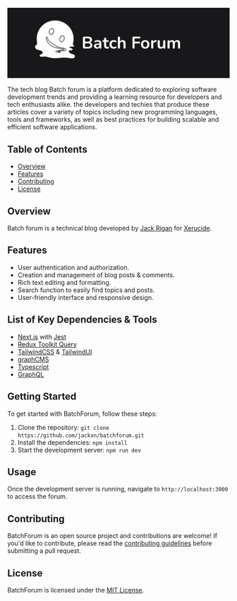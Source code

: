 ![banner](./readme-assets/readme-banner.png)

The tech blog Batch forum is a platform dedicated to exploring software development trends and providing a learning resource for developers and tech enthusiasts alike.
the developers and techies that produce these articles cover a variety of topics including new programming languages, tools and frameworks, as well as best practices for building scalable and efficient software applications.

## Table of Contents
- [Overview](#overview)
- [Features](#features)
- [Contributing](#contributing)
- [License](#license)


## Overview
Batch forum is a technical blog developed by [Jack Rigan](http://jackrigan.com/) for [Xerucide](http://xerucide.com/).



## Features
- User authentication and authorization.
- Creation and management of blog posts & comments.
- Rich text editing and formatting.
- Search function to easily find topics and posts.
- User-friendly interface and responsive design.


## List of Key Dependencies & Tools
- [Next.js](https://nextjs.org/) with [Jest](https://jestjs.io/)
- [Redux Toolkit Query](https://redux-toolkit.js.org/tutorials/rtk-query)
- [TailwindCSS](https://tailwindcss.com/) & [TailwindUI](https://tailwindui.com/)
- [graphCMS](https://hygraph.com/?utm_term=hygraph&utm_campaign=EN_GL_Brand&utm_source=adwords&utm_medium=ppc&hsa_acc=2816788452&hsa_cam=17743993835&hsa_grp=141602476209&hsa_ad=610084431591&hsa_src=g&hsa_tgt=kwd-1681477926128&hsa_kw=hygraph&hsa_mt=p&hsa_net=adwords&hsa_ver=3)
- [Typescript](https://www.typescriptlang.org/)
- [GraphQL](https://circleci.com/blog/introduction-to-graphql/?utm_source=google&utm_medium=sem&utm_campaign=sem-google-dg--uscan-en-dsa-maxConv-auth-nb&utm_term=g_-_c__dsa_&utm_content=)



## Getting Started
To get started with BatchForum, follow these steps:

1. Clone the repository: `git clone https://github.com/jackxn/batchforum.git`
2. Install the dependencies: `npm install`
3. Start the development server: `npm run dev`

## Usage
Once the development server is running, navigate to `http://localhost:3000` to access the forum. 

## Contributing
BatchForum is an open source project and contributions are welcome! If you'd like to contribute, please read the [contributing guidelines](https://github.com/jackxn/batchforum/blob/master/CONTRIBUTING.md) before submitting a pull request.

## License
BatchForum is licensed under the [MIT License](https://github.com/jackxn/batchforum/blob/master/LICENSE).
